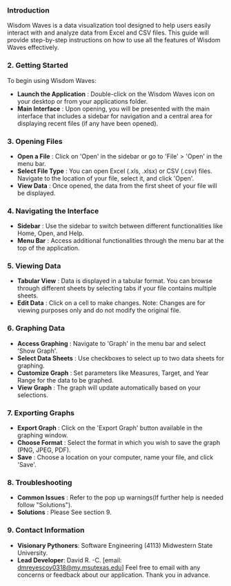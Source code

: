 ### **Introduction**

Wisdom Waves is a data visualization tool designed to help users easily interact with and analyze data from Excel and CSV files. This guide will provide step-by-step instructions on how to use all the features of Wisdom Waves effectively.

### **2. Getting Started**

To begin using Wisdom Waves:

* **Launch the Application** : Double-click on the Wisdom Waves icon on your desktop or from your applications folder.
* **Main Interface** : Upon opening, you will be presented with the main interface that includes a sidebar for navigation and a central area for displaying recent files (if any have been opened).

### **3. Opening Files**

* **Open a File** : Click on 'Open' in the sidebar or go to 'File' > 'Open' in the menu bar.
* **Select File Type** : You can open Excel (.xls, .xlsx) or CSV (.csv) files. Navigate to the location of your file, select it, and click 'Open'.
* **View Data** : Once opened, the data from the first sheet of your file will be displayed.

### **4. Navigating the Interface**

* **Sidebar** : Use the sidebar to switch between different functionalities like Home, Open, and Help.
* **Menu Bar** : Access additional functionalities through the menu bar at the top of the application.

### **5. Viewing Data**

* **Tabular View** : Data is displayed in a tabular format. You can browse through different sheets by selecting tabs if your file contains multiple sheets.
* **Edit Data** : Click on a cell to make changes. Note: Changes are for viewing purposes only and do not modify the original file.

### **6. Graphing Data**

* **Access Graphing** : Navigate to 'Graph' in the menu bar and select 'Show Graph'.
* **Select Data Sheets** : Use checkboxes to select up to two data sheets for graphing.
* **Customize Graph** : Set parameters like Measures, Target, and Year Range for the data to be graphed.
* **View Graph** : The graph will update automatically based on your selections.

### **7. Exporting Graphs**

* **Export Graph** : Click on the 'Export Graph' button available in the graphing window.
* **Choose Format** : Select the format in which you wish to save the graph (PNG, JPEG, PDF).
* **Save** : Choose a location on your computer, name your file, and click 'Save'.

### **8. Troubleshooting**

* **Common Issues** : Refer to the pop up warnings(If further help is needed follow "Solutions").
* **Solutions** : Please See section 9.

### **9. Contact Information**

- **Visionary Pythoners**: Software Engineering (4113) Midwestern State University.
- **Lead Developer**: David R. -C. [email: dmreyescoy0318@my.msutexas.edu] Feel free to email with any concerns or feedback about our application. Thank you in advance.
